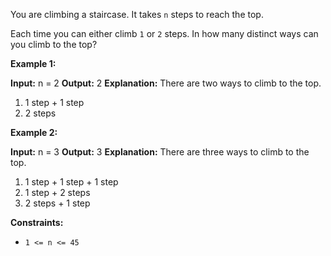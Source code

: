 You are climbing a staircase. It takes `n` steps to reach the top.

Each time you can either climb `1` or `2` steps. In how many distinct ways can you climb to the top?

**Example 1:**

**Input:** n = 2
**Output:** 2
**Explanation:** There are two ways to climb to the top.
1. 1 step + 1 step
2. 2 steps

**Example 2:**

**Input:** n = 3
**Output:** 3
**Explanation:** There are three ways to climb to the top.
1. 1 step + 1 step + 1 step
2. 1 step + 2 steps
3. 2 steps + 1 step

**Constraints:**

*   `1 <= n <= 45`
